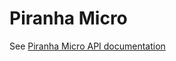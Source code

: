 
# Piranha Micro

See [Piranha Micro API documentation](https://javadoc.piranha.cloud/cloud/piranha/micro/package-summary.html)
